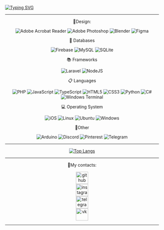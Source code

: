 [![Typing SVG](https://readme-typing-svg.demolab.com?font=Fira+Code&pause=1000&color=AC15F7&center=%D0%9B%D0%9E%D0%96%D0%AC&vCenter=%D0%9B%D0%9E%D0%96%D0%AC&repeat=%D0%B8%D1%81%D1%82%D0%B8%D0%BD%D0%BD%D1%8B%D0%B9&random=%D0%9B%D0%9E%D0%96%D0%AC&width=500&lines=Hi+there%2C+I'm+Vlad++;Through+self-destruction+we+gain+freedom)](https://git.io/typing-svg)
______________________________________________________________________
<div align="center" >
🎨Design:

![Adobe Acrobat Reader](https://img.shields.io/badge/Adobe%20Acrobat%20Reader-EC1C24.svg?style=for-the-badge&logo=Adobe%20Acrobat%20Reader&logoColor=white)
![Adobe Photoshop](https://img.shields.io/badge/adobe%20photoshop-%2331A8FF.svg?style=for-the-badge&logo=adobe%20photoshop&logoColor=white)
![Blender](https://img.shields.io/badge/blender-%23F5792A.svg?style=for-the-badge&logo=blender&logoColor=white)
![Figma](https://img.shields.io/badge/figma-%23F24E1E.svg?style=for-the-badge&logo=figma&logoColor=white)
</div>

<div align="center" >
💾 Databases

![Firebase](https://img.shields.io/badge/Firebase-039BE5?style=for-the-badge&logo=Firebase&logoColor=white)
![MySQL](https://img.shields.io/badge/mysql-%2300f.svg?style=for-the-badge&logo=mysql&logoColor=white)
![SQLite](https://img.shields.io/badge/sqlite-%2307405e.svg?style=for-the-badge&logo=sqlite&logoColor=white)
</div>

<div align="center" >
📚 Frameworks

![Laravel](https://img.shields.io/badge/laravel-%23FF2D20.svg?style=for-the-badge&logo=laravel&logoColor=white)
![NodeJS](https://img.shields.io/badge/node.js-6DA55F?style=for-the-badge&logo=node.js&logoColor=white)
</div>

<div align="center" >
📋 Languages
  
![PHP](https://img.shields.io/badge/php-%23777BB4.svg?style=for-the-badge&logo=php&logoColor=white)
![JavaScript](https://img.shields.io/badge/javascript-%23323330.svg?style=for-the-badge&logo=javascript&logoColor=%23F7DF1E)
![TypeScript](https://img.shields.io/badge/typescript-%23007ACC.svg?style=for-the-badge&logo=typescript&logoColor=white)
![HTML5](https://img.shields.io/badge/html5-%23E34F26.svg?style=for-the-badge&logo=html5&logoColor=white)
![CSS3](https://img.shields.io/badge/css3-%231572B6.svg?style=for-the-badge&logo=css3&logoColor=white)
![Python](https://img.shields.io/badge/python-3670A0?style=for-the-badge&logo=python&logoColor=ffdd54)
![C#](https://img.shields.io/badge/c%23-%23239120.svg?style=for-the-badge&logo=c-sharp&logoColor=white)
![Windows Terminal](https://img.shields.io/badge/Windows%20Terminal-%234D4D4D.svg?style=for-the-badge&logo=windows-terminal&logoColor=white)
</div>

<div align="center" >
💻 Operating System

![iOS](https://img.shields.io/badge/iOS-000000?style=for-the-badge&logo=ios&logoColor=white)
![Linux](https://img.shields.io/badge/Linux-FCC624?style=for-the-badge&logo=linux&logoColor=black)
![Ubuntu](https://img.shields.io/badge/Ubuntu-E95420?style=for-the-badge&logo=ubuntu&logoColor=white)
![Windows](https://img.shields.io/badge/Windows-0078D6?style=for-the-badge&logo=windows&logoColor=white)
</div>

<div align="center" >
💊Other

![Arduino](https://img.shields.io/badge/-Arduino-00979D?style=for-the-badge&logo=Arduino&logoColor=white)
![Discord](https://img.shields.io/badge/Discord-%235865F2.svg?style=for-the-badge&logo=discord&logoColor=white)
![Pinterest](https://img.shields.io/badge/Pinterest-%23E60023.svg?style=for-the-badge&logo=Pinterest&logoColor=white)
![Telegram](https://img.shields.io/badge/Telegram-2CA5E0?style=for-the-badge&logo=telegram&logoColor=white)
</div>
<hr>
<div align="center" >

[![Top Langs](https://github-readme-stats.vercel.app/api/top-langs/?username=anuraghazra)](https://github.com/anuraghazra/github-readme-stats)
</div>
<hr>
<div align="center" >
📍My contacts:

[<img src='https://cdn.jsdelivr.net/npm/simple-icons@3.0.1/icons/github.svg' alt='github' height='40'>](https://github.com//sqwewe)  
[<img src='https://cdn.jsdelivr.net/npm/simple-icons@3.0.1/icons/instagram.svg' alt='instagram' height='40'>](https://www.instagram.com/sqwewe)  
[<img src='https://cdn.jsdelivr.net/npm/simple-icons@3.0.1/icons/telegram.svg' alt='telegram' height='40'>](https://t.me/sqwewe)  
[<img src='https://cdn.jsdelivr.net/npm/simple-icons@3.0.1/icons/vk.svg' alt='vk' height='40'>](https://vk.com/sqwewe)  
<!--[<img src='https://cdn.jsdelivr.net/npm/simple-icons@3.0.1/icons/yandex.svg' alt='yandex' height='40'>](alyonindaniil@yandex.ru) --> 
</div>
<hr>
